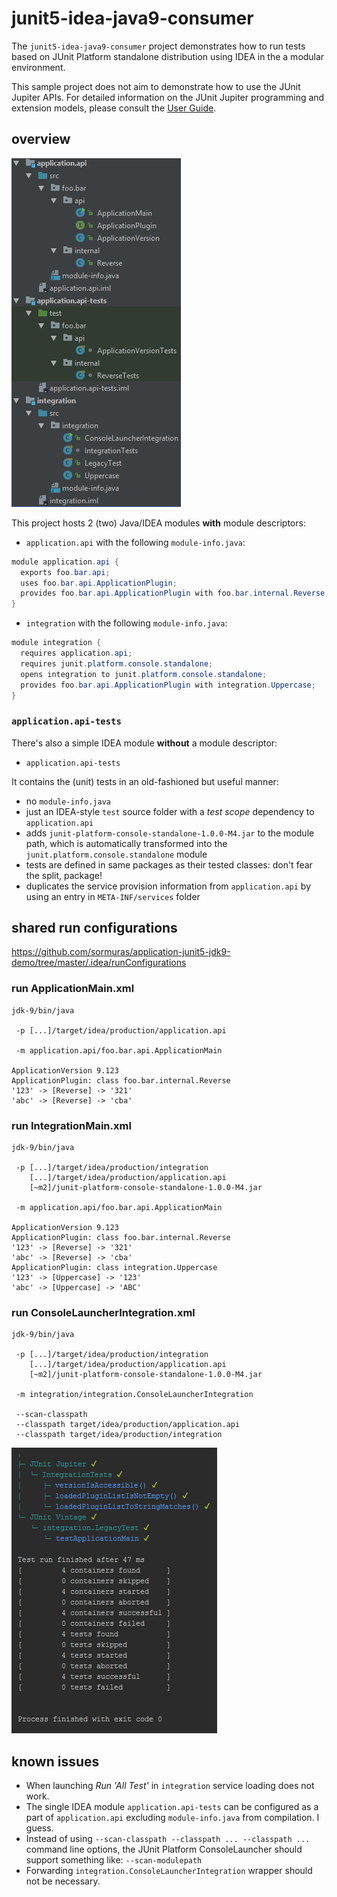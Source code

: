 # junit5-idea-java9-consumer

The `junit5-idea-java9-consumer` project demonstrates how to run tests based on
JUnit Platform standalone distribution using IDEA in the a modular environment.

This sample project does not aim to demonstrate how to use the JUnit Jupiter APIs.
For detailed  information on the JUnit Jupiter programming and extension models,
please consult the [User Guide](http://junit.org/junit5/docs/current/user-guide/).


## overview

![](readme-junit5-idea-java9-project-tree-overview.png)

This project hosts 2 (two) Java/IDEA modules **with** module descriptors:

- `application.api` with the following `module-info.java`:
```java
module application.api {
  exports foo.bar.api;
  uses foo.bar.api.ApplicationPlugin;
  provides foo.bar.api.ApplicationPlugin with foo.bar.internal.Reverse;
}
```

- `integration` with the following `module-info.java`:
```java
module integration {
  requires application.api;
  requires junit.platform.console.standalone;
  opens integration to junit.platform.console.standalone;
  provides foo.bar.api.ApplicationPlugin with integration.Uppercase;
}
```


### `application.api-tests`

There's also a simple IDEA module **without** a module descriptor:

- `application.api-tests`

It contains the (unit) tests in an old-fashioned but useful manner:

- no `module-info.java`
- just an IDEA-style `test` source folder with a *test scope* dependency to
  `application.api`
- adds `junit-platform-console-standalone-1.0.0-M4.jar` to the module path, which
  is automatically transformed into the `junit.platform.console.standalone` module
- tests are defined in same packages as their tested classes: don't fear the
  split, package!
- duplicates the service provision information from `application.api` by using
  an entry in `META-INF/services` folder

## shared run configurations

https://github.com/sormuras/application-junit5-jdk9-demo/tree/master/.idea/runConfigurations

### run ApplicationMain.xml
```
jdk-9/bin/java

 -p [...]/target/idea/production/application.api

 -m application.api/foo.bar.api.ApplicationMain

ApplicationVersion 9.123
ApplicationPlugin: class foo.bar.internal.Reverse
'123' -> [Reverse] -> '321'
'abc' -> [Reverse] -> 'cba'
```

### run IntegrationMain.xml
```
jdk-9/bin/java

 -p [...]/target/idea/production/integration
    [...]/target/idea/production/application.api
    [~m2]/junit-platform-console-standalone-1.0.0-M4.jar

 -m application.api/foo.bar.api.ApplicationMain

ApplicationVersion 9.123
ApplicationPlugin: class foo.bar.internal.Reverse
'123' -> [Reverse] -> '321'
'abc' -> [Reverse] -> 'cba'
ApplicationPlugin: class integration.Uppercase
'123' -> [Uppercase] -> '123'
'abc' -> [Uppercase] -> 'ABC'
```

### run ConsoleLauncherIntegration.xml
```
jdk-9/bin/java

 -p [...]/target/idea/production/integration
    [...]/target/idea/production/application.api
    [~m2]/junit-platform-console-standalone-1.0.0-M4.jar

 -m integration/integration.ConsoleLauncherIntegration

 --scan-classpath
 --classpath target/idea/production/application.api
 --classpath target/idea/production/integration

```
![](readme-junit5-idea-java9-consolelauncher-integration.png)

## known issues

- When launching *Run 'All Test'* in `integration` service loading does not work.
- The single IDEA module `application.api-tests` can be configured as a part of
  `application.api` excluding `module-info.java` from compilation. I guess.
- Instead of using `--scan-classpath --classpath ... --classpath ...` command
  line options, the JUnit Platform ConsoleLauncher should support something like:
  `--scan-modulepath`
- Forwarding `integration.ConsoleLauncherIntegration` wrapper should not be
  necessary.